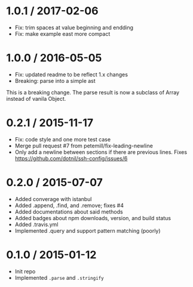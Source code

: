 
1.0.1 / 2017-02-06
==================

  * Fix: trim spaces at value beginning and endding
  * Fix: make example east more compact


1.0.0 / 2016-05-05
==================

  * Fix: updated readme to be reflect 1.x changes
  * Breaking: parse into a simple ast

This is a breaking change. The parse result is now a subclass of Array instead of vanila Object.


0.2.1 / 2015-11-17
==================

  * Fix: code style and one more test case
  * Merge pull request #7 from petemill/fix-leading-newline
  * Only add a newline between sections if there are previous lines. Fixes https://github.com/dotnil/ssh-config/issues/6


0.2.0 / 2015-07-07
==================

 * Added converage with istanbul
 * Added .append, .find, and .remove; fixes #4
 * Added documentations about said methods
 * Added badges about npm downloads, version, and build status
 * Added .travis.yml
 * Implemented .query and support pattern matching (poorly)


0.1.0 / 2015-01-12
==================

 * Init repo
 * Implemented `.parse` and `.stringify`

